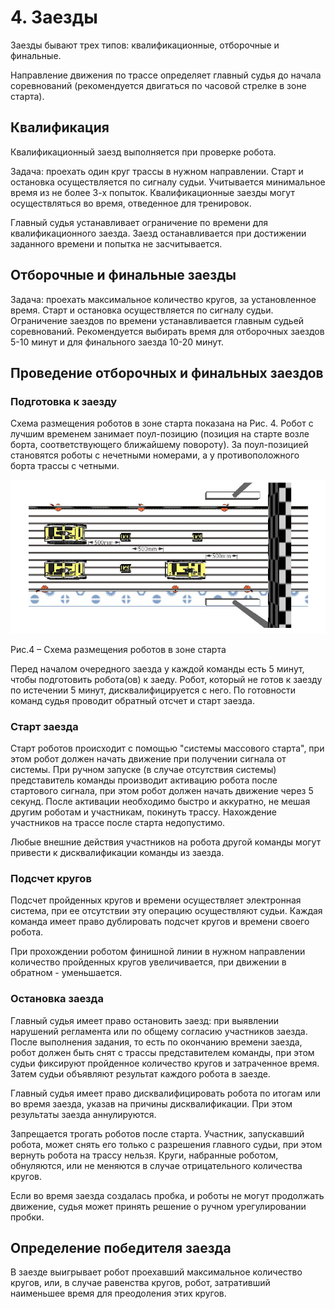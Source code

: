 
# 4. Заезды

Заезды бывают трех типов: квалификационные, отборочные и финальные.

Направление движения по трассе определяет главный судья до начала соревнований (рекомендуется двигаться по часовой стрелке в зоне старта).

## Квалификация

Квалификационный заезд выполняется при проверке робота.

Задача: проехать один круг трассы в нужном направлении. Старт и остановка осуществляется по сигналу судьи. Учитывается минимальное время из не более 3-х попыток. Квалификационные заезды могут осуществляться во время, отведенное для тренировок.

Главный судья устанавливает ограничение по времени для квалификационного заезда. Заезд останавливается при достижении заданного времени и попытка не засчитывается.

## Отборочные и финальные заезды

Задача: проехать максимальное количество кругов, за установленное время. Старт и остановка осуществляется по сигналу судьи.
Ограничение заездов по времени устанавливается главным судьей соревнований. Рекомендуется выбирать время для отборочных заездов 5-10 минут и для финального заезда 10-20 минут.

## Проведение отборочных и финальных заездов

### Подготовка к заезду

Схема размещения роботов в зоне старта показана на Рис. 4. Робот с лучшим временем занимает поул-позицию (позиция на старте возле борта, соответствующего ближайшему повороту). За поул-позицией становятся роботы с нечетными номерами, а у противоположного борта трассы с четными.

![Рис.4 – Схема размещения роботов в зоне старта](../images/4-1.png)

Рис.4 – Схема размещения роботов в зоне старта

Перед началом очередного заезда у каждой команды есть 5 минут, чтобы подготовить робота(ов) к заеду. Робот, который не готов к заезду по истечении 5 минут, дисквалифицируется с него. По готовности команд судья проводит обратный отсчет и старт заезда.

### Старт заезда

Старт роботов происходит с помощью "системы массового старта", при этом робот должен начать движение при получении сигнала от системы.
При ручном запуске (в случае отсутствия системы) представитель команды производит активацию робота после стартового сигнала, при этом робот должен начать движение через 5 секунд. После активации необходимо быстро и аккуратно, не мешая другим роботам и участникам, покинуть трассу. Нахождение участников на трассе после старта недопустимо.

Любые внешние действия участников на робота другой команды могут привести к дисквалификации команды из заезда.

### Подсчет кругов

Подсчет пройденных кругов и времени осуществляет электронная система, при ее отсутствии эту операцию осуществляют судьи. Каждая команда имеет право дублировать подсчет кругов и времени своего робота.

При прохождении роботом финишной линии в нужном направлении количество пройденных кругов увеличивается, при движении в обратном - уменьшается.

### Остановка заезда

Главный судья имеет право остановить заезд: при выявлении нарушений регламента или по общему согласию участников заезда.
После выполнения задания, то есть по окончанию времени заезда, робот должен быть снят с трассы представителем команды, при этом судьи фиксируют пройденное количество кругов и затраченное время. Затем судьи объявляют результат каждого робота в заезде.

Главный судья имеет право дисквалифицировать робота по итогам или во время заезда, указав на причины дисквалификации. При этом результаты заезда аннулируются.

Запрещается трогать роботов после старта. Участник, запускавший робота, может снять его только с разрешения главного судьи, при этом вернуть робота на трассу нельзя. Круги, набранные роботом, обнуляются, или не меняются в случае отрицательного количества кругов. 

Если во время заезда создалась пробка, и роботы не могут продолжать движение, судья может принять решение о ручном урегулировании пробки.

## Определение победителя заезда

В заезде выигрывает робот проехавший максимальное количество кругов, или, в случае равенства кругов, робот, затративший наименьшее время для преодоления этих кругов.
